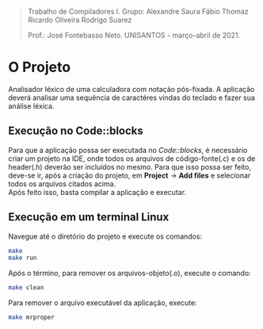 > Trabalho de Compiladores I.
> Grupo: 
> Alexandre Saura
> Fábio Thomaz
> Ricardo Oliveira
> Rodrigo Suarez
> 
> Prof.: José Fontebasso Neto.
> UNISANTOS - março-abril de 2021.

# O Projeto   
Analisador léxico de uma calculadora com notação pós-fixada. A aplicação deverá analisar uma sequência de caractéres vindas do teclado e fazer sua análise léxica.  

## Execução no Code::blocks  
Para que a aplicação possa ser executada no *Code::blocks*, é necessário criar um projeto na IDE, onde todos os arquivos de código-fonte(.c) e os de header(.h) deverão ser incluídos no mesmo. Para que isso possa ser feito, deve-se ir, após a criação do projeto, em **Project** -> **Add files** e selecionar todos os arquivos citados acima.  
Após feito isso, basta compilar a aplicação e executar.

## Execução em um terminal Linux  
Navegue até o diretório do projeto e execute os comandos:  
```sh
make  
make run  
```

Após o término, para remover os arquivos-objeto(.o), execute o comando:  
```sh
make clean  
```

Para remover o arquivo executável da aplicação, execute:  
```sh
make mrproper  
```
